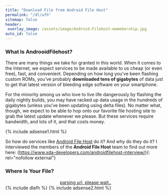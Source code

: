 ```yaml
---
title: "Download File from Android File Host"
permalink: "/dl/afh"
sitemap: false
header:
 overlay_image: /assets/image/Android-Filehost-memebership.jpg
auto_id: false
---
```

### What Is AndrooidFilehost?

There are many things we take for granted in this world. When it comes to the Internet, we expect services to be made available to us cheap (or even free), fast, and convenient. Depending on how long you’ve been flashing custom ROMs, you’ve probably **downloaded tens of gigabytes** of data just to get that latest version of bleeding edge software on your smartphone.

For the minority among us who love to live life dangerously by flashing the daily nightly builds, you may have racked up data usage in the hundreds of gigabytes (unless you’ve been updating using delta files). No matter what, though, we expect to be able to hop onto our favorite file hosting site to grab the latest update whenever we please. But these services require bandwidth, and lots of it, and that costs money.

{% include adsense1.html %}

So how do services like [Android File Host](https://androidfilehost.com/) do it? And why do they do it? I interviewed the members of the **Android File Host** team to find out more here: (https://www.xda-developers.com/androidfilehost-interview/){: rel="nofollow external"}

### Where Is Your File?

<div style="display: block; text-align: center;">

<a href="/" id="download" class="btn btn--primary">
parsing url, please wait..
</a>

</div>
{% include dlafh %} 
{% include adsense2.html %}
